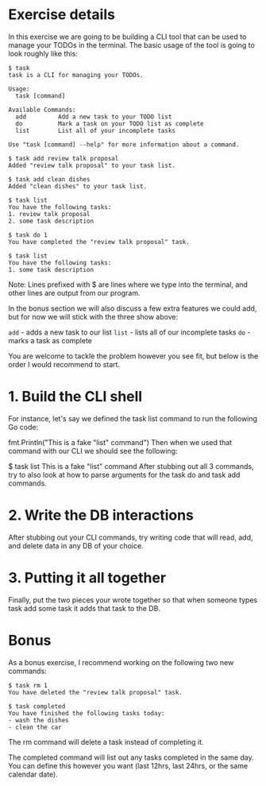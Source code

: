 # Exercise details
In this exercise we are going to be building a CLI tool that can be used to manage your TODOs in the terminal. The basic usage of the tool is going to look roughly like this:

```
$ task
task is a CLI for managing your TODOs.

Usage:
  task [command]

Available Commands:
  add         Add a new task to your TODO list
  do          Mark a task on your TODO list as complete
  list        List all of your incomplete tasks

Use "task [command] --help" for more information about a command.

$ task add review talk proposal
Added "review talk proposal" to your task list.

$ task add clean dishes
Added "clean dishes" to your task list.

$ task list
You have the following tasks:
1. review talk proposal
2. some task description

$ task do 1
You have completed the "review talk proposal" task.

$ task list
You have the following tasks:
1. some task description 
```
Note: Lines prefixed with $ are lines where we type into the terminal, and other lines are output from our program.

 In the bonus section we will also discuss a few extra features we could add, but for now we will stick with the three show above:

`add` - adds a new task to our list
`list` - lists all of our incomplete tasks
`do` - marks a task as complete

You are welcome to tackle the problem however you see fit, but below is the order I would recommend to start.

# 1. Build the CLI shell

For instance, let's say we defined the task list command to run the following Go code:

fmt.Println("This is a fake \"list\" command")
Then when we used that command with our CLI we should see the following:

$ task list
This is a fake "list" command
After stubbing out all 3 commands, try to also look at how to parse arguments for the task do and task add commands.

# 2. Write the DB interactions
After stubbing out your CLI commands, try writing code that will read, add, and delete data in any DB of your choice.


# 3. Putting it all together
Finally, put the two pieces your wrote together so that when someone types task add some task it adds that task to the DB.


# Bonus
As a bonus exercise, I recommend working on the following two new commands:
```
$ task rm 1
You have deleted the "review talk proposal" task.

$ task completed
You have finished the following tasks today:
- wash the dishes
- clean the car
```
The rm command will delete a task instead of completing it.

The completed command will list out any tasks completed in the same day. You can define this however you want (last 12hrs, last 24hrs, or the same calendar date).